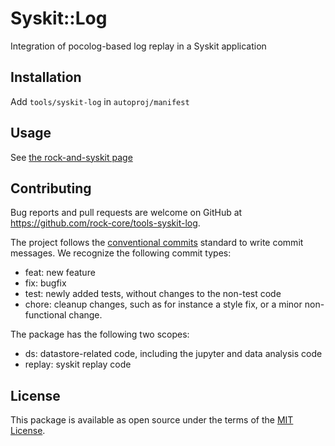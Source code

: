 # Syskit::Log

Integration of pocolog-based log replay in a Syskit application

## Installation

Add `tools/syskit-log` in `autoproj/manifest`

## Usage

See [the rock-and-syskit page](https://www.rock-robotics.org/rock-and-syskit/log_management/)

## Contributing

Bug reports and pull requests are welcome on GitHub at https://github.com/rock-core/tools-syskit-log.

The project follows the [conventional
commits](https://www.conventionalcommits.org/en/v1.0.0/) standard to write
commit messages. We recognize the following commit types:

- feat: new feature
- fix: bugfix
- test: newly added tests, without changes to the non-test code
- chore: cleanup changes, such as for instance a style fix, or a minor
  non-functional change.

The package has the following two scopes:

- ds: datastore-related code, including the jupyter and data analysis code
- replay: syskit replay code

## License

This package is available as open source under the terms of the [MIT
License](http://opensource.org/licenses/MIT).

